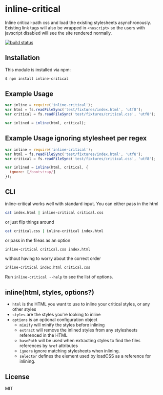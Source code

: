 # inline-critical

Inline critical-path css and load the existing stylesheets asynchronously.
Existing link tags will also be wrapped in ```<noscript>``` so the users with javscript disabled will see the site rendered normally.

[![build status](https://secure.travis-ci.org/bezoerb/inline-critical.svg)](http://travis-ci.org/bezoerb/inline-critical)

## Installation

This module is installed via npm:

``` bash
$ npm install inline-critical
```

## Example Usage

``` js
var inline = require('inline-critical');
var html = fs.readFileSync('test/fixtures/index.html', 'utf8');
var critical = fs.readFileSync('test/fixtures/critical.css', 'utf8');

var inlined = inline(html, critical);
```

## Example Usage ignoring stylesheet per regex


``` js
var inline = require('inline-critical');
var html = fs.readFileSync('test/fixtures/index.html', 'utf8');
var critical = fs.readFileSync('test/fixtures/critical.css', 'utf8');

var inlined = inline(html, critical, {
  ignore: [/bootstrap/]
});
```

## CLI

inline-critical works well with standard input. 
You can either pass in the html 
```bash
cat index.html | inline-critical critical.css
```
or just flip things around
```bash
cat critical.css | inline-critical index.html
```
or pass in the fileas as an option
```bash
inline-critical critical.css index.html
```
without having to worry about the correct order
```bash
inline-critical index.html critical.css
```
Run `inline-critical --help` to see the list of options.

## inline(html, styles, options?)

- `html` is the HTML you want to use to inline your critical styles, or any other styles
- `styles` are the styles you're looking to inline
- `options` is an optional configuration object
  - `minify` will minify the styles before inlining
  - `extract` will remove the inlined styles from any stylesheets referenced in the HTML
  - `basePath` will be used when extracting styles to find the files references by `href` attributes
  - `ignore` ignore matching stylesheets when inlining.
  - `selector` defines the element used by loadCSS as a reference for inlining.

## License

MIT
